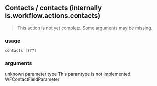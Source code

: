 
## Contacts / contacts (internally is.workflow.actions.contacts)

> This action is not yet complete. Some arguments may be missing.

### usage
`contacts [???]`

### arguments
unknown parameter type This paramtype is not implemented. WFContactFieldParameter
